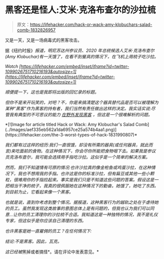 # 黑客还是怪人:艾米·克洛布查尔的沙拉梳

> 原文：<https://lifehacker.com/hack-or-wack-amy-klobuchars-salad-comb-1832826957>

又是一天，又是一场病毒式的黑客攻击。

据《纽约时报》[](https://www.nytimes.com/2019/02/22/us/politics/amy-klobuchar-staff.html)*报道，明尼苏达州参议员、2020 年总统候选人艾米·克洛布查尔(Amy Klobuchar)有一天饿了，在看不到餐具的情况下，在飞机上用梳子吃沙拉。*

*Watch* *[https://lifehacker.com/embed/inset/iframe?id=twitter-1099026751710216193&autosize=1](https://lifehacker.com/embed/inset/iframe?id=twitter-1099026751710216193&autosize=1)* 

*顺便提一下，这也是我即将出版的回忆录的标题。*

*但你不是来开玩笑的，对吧？不，你是来搞清楚这个器具替代品是否可以被理解为某种“黑客”作为黑客的持有者，我们当然有责任做出这样的决定。我实话实说:尽管我有典型的不可思议的能力 [在野外发现黑客](https://twitter.com/AliciaAdamczyk/status/1057328364934127616) ，但这是一个很难解析的问题。*

<aside data-commerce-source="inset" class="sc-16a0mhj-2 gAjHzr">*[![Image for article titled Hack or Wack: Amy Klobuchar&#39;s Salad Comb](../Images/aef335eb562a1da6957ce25a574b4aa1.png)](https://lifehacker.com/the-3-worst-types-of-hack-1831990807)*</aside>

*我们都有过这样的经历:我们一直很饿，却没有所需的器具(或任何器具，就此而言)来吃面前的食物。在这种情况下，你会尽你所能把食物咽下去。如果我是参议员克洛布查尔，我可能会选择用手指吃沙拉。这似乎是一个简单的解决方案。*

*然而，我们不知道情有可原的情况:也许沙拉真的像金枪鱼或鸡蛋沙拉，在这种情况下，我也不想用我的手指。也许这是你的标准沙拉，但有扁豆或其他一些小颗粒，很难用你的手指捡起来。事实是我们只是不知道这些问题的答案。假设这是一把相当干净的梳子，我真的很佩服她在这种情况下的勤奋。她饿了，她吃了东西。到目前为止，它看起来像一个黑客。*

*也就是说，直到你考虑到整个情况。据报道，这种黑客行为的越轨之处在于虐待她的员工。虽然我发现这类故事的意图总体上是有问题的，但我也认为我们可以同意...让你的员工清理你的沙拉梳不合适。我知道这是一种独特的情况，我不是礼仪专家，但这似乎是你应该自己清理的东西。*

*也许黑客是她一直雇佣的员工？在任何情况下:*

*结论:不是黑客。因此，瓦克。*

*这已经被*黑掉或者搞怪*。请在评论中发表意见。*